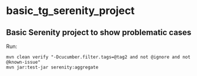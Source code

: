 # basic_tg_serenity_project
## Basic Serenity project to show problematic cases

Run:
```
mvn clean verify "-Dcucumber.filter.tags=@tag2 and not @ignore and not @known-issue"
mvn jar:test-jar serenity:aggregate
```
